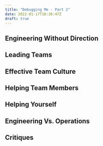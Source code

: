 ```yaml
---
title: "Debugging Me - Part 2"
date: 2022-01-17T16:36:47Z
draft: true
---
```


## Engineering Without Direction

<!--

A boat without a captain is nothing more than a floating waiting room—unless someone grabs the rudder and starts the engine, it’s just going to drift along aimlessly with the current. A project is just like that boat: if no one pilots it, you’re left with a group of geeks just sitting around waiting for something to happen. 


If you’re an engineer, it’s sometimes difficult to resist the urge to take a running leap into writing code for a new project, but this is rarely fruitful (unless you’re throwing together a quick and dirty prototype). Just the same, many engineers rush right into coding before designing the software they intend to write, and this usually ends very badly.


What we mean by "consensus" is that everyone has a strong sense of ownership and responsibility for the product’s success and that the leaders really listen to the team (with an emphasis on the "respect" component of HRT). This may mean there are times when extended discussion and reflection is what the product needs to succeed, and there are other times when the team agrees they need to move quickly. In the latter case, team members may decide to entrust a great deal of the nitty-gritty day-to-day decision making to one or more team leads.[12] In order for this to happen, the team as a whole needs to agree on the general mission of the team, and believe it or not, the key to that is the development of a team mission statement (more on that later in this chapter).

It’s possible to employ HRT here: be kind and empathetic when delivering constructive criticism without resorting to the compliment sandwich.

-->

## Leading Teams

<!--
One of the most common things a team leader does is to build consensus. This may mean you drive the process from start to finish, or you just give it a gentle push in the right direction to speed it up

When a team member asks you for advice, it’s usually pretty exciting because you’re finally getting the chance to fix something! That’s exactly what you did for years before moving into a leadership position, so you usually go leaping into solution mode, but that is the last place you should be. The person asking for advice typically doesn’t want you to solve her problem, but rather to help her solve it, and the easiest way to do this is to ask her questions.


a single, carefully considered adjustment can have gigantic effects. Ben tries to use this technique when managing people. He imagines his team as flying around in a great blimp, headed slowly and surely in a certain direction. Instead of micromanaging and trying to make continuous course corrections, he spends most of his week carefully watching and listening. At the end of the week he makes a small chalk mark in a precise location on the blimp, then gives a small but critical "tap" to adjust the course.

You don’t have to know all the answers to help remove roadblocks, but it usually helps to know the people who do. In many cases, knowing the right person is more valuable than knowing the right answer.

Individual successes and failures are a bit different. It’s one thing to laud individual successes, but looking to assign individual blame in the case of failure is a great way to divide a team and discourage risk taking across the board. It’s OK to fail, but fail as a team and learn from your failures. If an individual succeeds, praise him in front of the team. If an individual fails, give constructive criticism in private.

One of the hardest things to do as a team leader is to watch a more junior-level team member spend three hours working on something you know you can knock out in 20 minutes. Teaching people and giving them a chance to learn on their own can be incredibly difficult at first, but it’s a vital component of effective leadership. 

The last thing is probably the most important—giving your mentee enough information is what you’re supposed to be doing, but if you overexplain things or ramble on endlessly, your mentee will probably tune you out rather than politely tell you she got it.

The best leaders we’ve worked with have all been amateur psychologists, looking in on their team members' welfare from time to time, making sure they get recognition for what they do, and trying to make certain they are happy with their work. 

One of the most valuable tools in tracking your team’s happiness is, at the end of each one-on-one meeting, to ask the team member, "What do you need?" 

If you ask a team member where she sees her career in five years, most of the time you’ll get a shrug and a blank look. When put on the spot, most people won’t say much about this, but there are usually a few things that everyone would like to do in the next five years: get promoted, learn something new, launch something important, and work with smart people. Regardless of whether they verbalize this, most people are thinking about it. If you’re going to be an effective leader, you should be thinking about how you can help make all those things happen and let your team know you’re thinking about this.

Seek to replace yourself.

Delegate, but get your hands dirty.

Shield your team from chaos.

Know when to make waves.

To frame this in the context of HRT: if the manager makes it obvious that she trusts her employee, the employee feels positive pressure to live up to that trust. 

Try to appreciate inquiry: when someone questions a decision or statement you made, remember that this person is usually just trying to better understand you. If you encourage inquiry, you’re much more likely to get the kind of constructive criticism that will make you a better leader of a better team.

-->

## Effective Team Culture

<!--
A good general rule around communication is to include as few people as necessary in synchronous communication (like meetings and phone calls), and to go for a broader audience in asynchronous communication (like email, issue trackers, and document comments). 

Let’s start with the most dreaded meeting of all: the standing meeting. This meeting usually takes place every week, and should absolutely be kept to basic announcements and introductions—going around the room for a status update from every attendee (whether they have something important to add or not) is a recipe for wasted time, rolling eyes, and a burning desire to punch yourself in the throat just to make it end.

 you’re going to have a meeting, create an agenda and distribute it to all attendees at least a day before the meeting so that they’ll know what to expect. Invite as few people as possible (remember the cost of synchronous communication). We know team members, managers, and even directors and VPs who will flat out ignore invitations to a meeting that has no agenda.

 Traditional managers worry about how to get things done, while leaders worry about what things get done…(and trust their team to figure out how to do it).

TL (tech lead) and TLM (tech lead manager).[30] A TL is typically responsible for the technical direction for all (or part) of a product, while a TLM is responsible for the technical direction for all (or part) of a product in addition to the careers and happiness of the people on the team. 

"Above all, resist the urge to manage." 

It’s never any fun to pull teeth. We’ve seen team leaders do all the right things to build incredibly strong teams, only to have these teams fail to excel (and eventually fall apart) because of just one or two low performers. We understand that the human aspect is the hardest part of writing software, but the hardest part of dealing with humans is handling someone who isn’t meeting expectations. Sometimes people miss expectations because they’re not working long enough or hard enough, but the most difficult cases are when someone just isn’t capable of doing his job no matter how long or hard he works.

As an engineer, you likely developed an excellent sense of skepticism and cynicism, but this can be a liability when you’re trying to lead a team. That’s not to say you should be naïvely optimistic at every turn, but you would do well to be less vocally skeptical while still letting your team know you’re aware of the intricacies and obstacles involved in your work.

Fitz used to joke that if someone came in and told Bill 19 of the company’s offices had been attacked by spaaaaaace aliens, Bill’s response would be, "Any idea why they didn’t make it an even 20?"

A common saying at Google is that if you try to achieve an impossible goal, there’s a good chance you’ll fail, but if you fail trying to achieve the impossible, you’ll most likely accomplish way more than you would have accomplished had you merely attempted something you knew you could complete. A good way to build a culture where risk taking is accepted is to let your team know it’s OK to fail.

-->

## Helping Team Members

<!--

How does one coach a low performer effectively? It turns out that the two of us have (unfortunately) had quite a lot of experience in this area, gained through painful trial and error. The best analogy is to imagine you’re helping a limping person learn to walk again, then jog, then run alongside the rest of the team. It almost always requires temporary micromanagement—but still a whole lot of HRT, particularly respect.

To get all of your team members into the sweet spot, you need to motivate the ones who fall into the "In a rut" portion of the matrix, and provide stronger direction to those who are in the "Look! Squirrel!" portion. Of course, those who are "adrift" need both motivation and direction. So, instead of water and sunlight, you need to provide team members with a combination of motivation and direction to make them happy and productive. And you don’t want to give them too much of either—because if they don’t need motivation or direction and you try giving it to them, you’re just going to annoy them.

There are two types of motivation: extrinsic, which originates from outside horses (such as monetary compensation), and intrinsic, which comes from within. In his book Drive,[38] Dan Pink explains that the way to make people the happiest and most productive isn’t to motivate them extrinsically (e.g., throw piles of cash at them), but rather to work to increase their intrinsic motivation. Dan claims you can increase intrinsic motivation by giving people three things: autonomy, mastery, and purpose
-->

## Helping Yourself

<!--
Pursue extra responsibility as you’re getting your work done.

Take risks and don’t fear failure

Question things that you’re unsure about

Your manager is not clairvoyant: only rarely will you find a person in an organization who overcommunicates, so don’t hesitate to update your team’s leader on what you’re doing before she asks you what’s going on.

Much like the sparring program, companies are made of rules: some of them can be bent, and others can be broken. If you focus on the way things should be in your organization, you’ll usually find nothing but frustration and disappointment. Instead, acknowledge the way things are, and focus on navigating your organization’s structure to find the mechanisms you can use to get things done and to carve out a happy place for yourself in your company.  

It’s Easier to Ask for Forgiveness Than Permission"

By this we mean you need to try to ensure that both your manager and the people outside your team are not only aware of what you’re doing, but are aware that you’re doing it well. Some people find this mode of "selling yourself" distasteful, and it may remain so, but the benefits of doing this are huge.

We recommend that you focus your energies on launching products over just about everything else. 

lucky people "are skilled at creating and noticing chance opportunities." We think the same tenet applies to creating opportunities in companies: if you perform your job to the letter of the law and focus only on getting your own work done to the exclusion of all else, there will be few chance opportunities for you. If you help others get their jobs done when given the chance, even when it’s not part of your job, there’s no guarantee (nor should there be a "tit for tat" expectation) that they’ll return the favor, but many people will gladly repay the favor in the future if given the chance.

Keep track of your accomplishments and use them in your self-assessment. Update your résumé[56] and share it with your manager or promotion committee. Read up on the promotion process and talk to your manager about what boxes you need to tick off to get promoted, and methodically work to tick off every box. Even if getting promoted is subjective and nondeterministic, there’s a lot you can do to increase the odds in your favor.

We call this the "Three Bullets and a Call to Action" technique, and it will drastically increase your chances of getting action—or at the very least, a response—from just about anyone you email out of the blue asking for something,[58] not just an executive.

Do the right thing, wait to get fired


-->

## Engineering Vs. Operations

## Critiques

